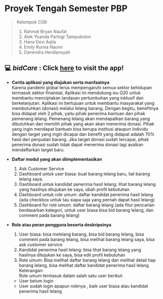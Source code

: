 # Proyek Tengah Semester PBP
> Kelompok C08:
> 1. Rahmat Bryan Naufal
> 2. Alek Yoanda Partogi Tampubolon
> 3. Hana Devi Aqila
> 4. Emily Rumia Naomi
> 5. Danendra Herdiansyah

## 💻 *bidCare* : Click [here]() to visit the app!
- **Cerita aplikasi yang diajukan serta manfaatnya** <br>
  Karena pandemi global terus mempengaruhi semua sektor kehidupan termasuk sektor finansial, Aplikasi ini mendukung isu G20 untuk membantu menciptakan landasan pertumbuhan yang inklusif dan berkelanjutan. Aplikasi ini bertujuan untuk membantu masyarakat yang membutuhkan (donasi) melalui lelang barang. Dengan begitu, benefitnya bisa didapat oleh 2 pihak, yaitu pihak penerima bantuan dan pihak pemenang lelang. Pemenang lelang akan mendapatkan barang yang dibutuhkan dan memilih pihak yang akan akan menerima donasi. Pihak yang ingin mendapat bantuan bisa berupa institusi ataupun individu dengan target yang ingin dicapai dan benefit yang didapat adalah  70% hasil dari penjualan barang. Jika target donasi sudah tercapai, pihak penerima donasi sudah tidak dapat menerima donasi lagi asalkan mendaftarkan target baru. 
  
- **Daftar modul yang akan diimplementasikan**
  1. Ask Customer Service
  2. Dashboard untuk user biasa: buat barang lelang baru, liat barang lelang saya.
  3. Dashboard untuk kandidat penerima hasil lelang: lihat barang lelang yang hasilnya ditujukan ke saya, ubah profil kebutuhan
  4. Dashboard untuk role umum: daftar kandidat penerima hasil lelang (ada checkbox untuk tau siapa saja yang pernah dapat hasil lelang)
  5. Dashboard for role umum: daftar barang lelang (ada fitur pencarian berdasarkan kategori, untuk user biasa bisa bid barang lelang, dan comment pada barang lelang)
  
- **Role atau peran pengguna beserta deskripsinya**
  1. User biasa: bisa melelang barang, bisa bid
barang lelang, bisa comment pada barang lelang, bisa melihat barang lelang saya, bisa ask customer service
  2. Kandidat penerima hasil lelang: bisa lihat barang lelang yang hasilnya ditujukan ke saya, bisa edit profil kebutuhan
  3. Role umum: Bisa melihat daftar barang lelang dan melihat detail tiap barang lelang, bisa melihat daftar kandidat penerima hasil lelang <br>
  Keterangan: <br>
  Role umum termasuk dalam salah satu user berikut: <br>
    - User belum login
    - User sudah login apapun rolenya , baik user  biasa atau kandidat penerima hasil lelang
 


  

